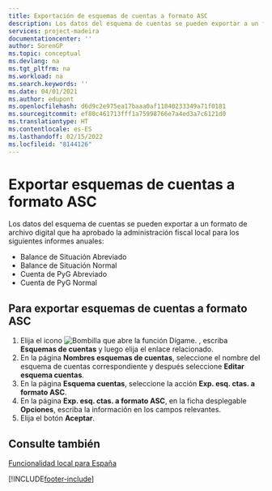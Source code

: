 ```yaml
---
title: Exportación de esquemas de cuentas a formato ASC
description: Los datos del esquema de cuentas se pueden exportar a un formato de archivo digital que ha aprobado la administración fiscal local para algunos informes.
services: project-madeira
documentationcenter: ''
author: SorenGP
ms.topic: conceptual
ms.devlang: na
ms.tgt_pltfrm: na
ms.workload: na
ms.search.keywords: ''
ms.date: 04/01/2021
ms.author: edupont
ms.openlocfilehash: d6d9c2e975ea17baaa0af11840233349a71f0181
ms.sourcegitcommit: ef80c461713fff1a75998766e7a4ed3a7c6121d0
ms.translationtype: HT
ms.contentlocale: es-ES
ms.lasthandoff: 02/15/2022
ms.locfileid: "8144126"
---
```

# <a name="export-account-schedules-to-asc-format"></a>Exportar esquemas de cuentas a formato ASC
Los datos del esquema de cuentas se pueden exportar a un formato de archivo digital que ha aprobado la administración fiscal local para los siguientes informes anuales:  

- Balance de Situación Abreviado  
- Balance de Situación Normal  
- Cuenta de PyG Abreviado  
- Cuenta de PyG Normal  

## <a name="to-export-account-schedules-into-asc-format"></a>Para exportar esquemas de cuentas a formato ASC  

1.  Elija el icono ![Bombilla que abre la función Dígame.](../../media/ui-search/search_small.png "Dígame qué desea hacer") , escriba **Esquemas de cuentas** y luego elija el enlace relacionado.  
2.  En la página **Nombres esquemas de cuentas**, seleccione el nombre del esquema de cuentas correspondiente y después seleccione **Editar esquema cuentas**.  
3.  En la página **Esquema cuentas**, seleccione la acción **Exp. esq. ctas. a formato ASC**.  
4.  En la página **Exp. esq. ctas. a formato ASC**, en la ficha desplegable **Opciones**, escriba la información en los campos relevantes.  
5.  Elija el botón **Aceptar**.  
  
## <a name="see-also"></a>Consulte también  
 [Funcionalidad local para España](spain-local-functionality.md)


[!INCLUDE[footer-include](../../includes/footer-banner.md)]